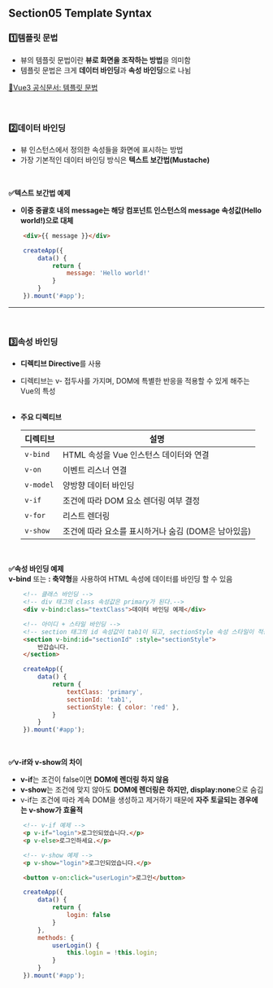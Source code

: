 ## Section05 Template Syntax

### 1️⃣템플릿 문법
- 뷰의 템플릿 문법이란 **뷰로 화면을 조작하는 방법**을 의미함
- 템플릿 문법은 크게 **데이터 바인딩**과 **속성 바인딩**으로 나뉨  

[🔗Vue3 공식문서: 템플릿 문법](https://ko.vuejs.org/guide/essentials/template-syntax)  
<br><br>



### 2️⃣데이터 바인딩
- 뷰 인스턴스에서 정의한 속성들을 화면에 표시하는 방법
- 가장 기본적인 데이터 바인딩 방식은 **텍스트 보간법(Mustache)**  
<br>

**✅텍스트 보간법 예제**
- **이중 중괄호 내의 message는 해당 컴포넌트 인스턴스의 message 속성값(Hello world!)으로 대체**
```html
    <div>{{ message }}</div>
```

```javascript
    createApp({
        data() {
            return {
                message: 'Hello world!'
            }
        }
    }).mount('#app');
```
---
<br>



### 3️⃣속성 바인딩
- **디렉티브 Directive**를 사용
- 디렉티브는 v- 접두사를 가지며, DOM에 특별한 반응을 적용할 수 있게 해주는 Vue의 특성 <br><br>

- **주요 디렉티브**  

    | 디렉티브  | 설명                                                   |
    |-----------|--------------------------------------------------------|
    | `v-bind`  | HTML 속성을 Vue 인스턴스 데이터와 연결                |
    | `v-on`    | 이벤트 리스너 연결                                     |
    | `v-model` | 양방향 데이터 바인딩                                   |
    | `v-if`    | 조건에 따라 DOM 요소 렌더링 여부 결정                 |
    | `v-for`   | 리스트 렌더링                                          |
    | `v-show`  | 조건에 따라 요소를 표시하거나 숨김 (DOM은 남아있음)   |
<br>


**✅속성 바인딩 예제**  
**v-bind** 또는 **: 축약형**을 사용하여 HTML 속성에 데이터를 바인딩 할 수 있음

```html
    <!-- 클래스 바인딩 -->
    <!-- div 태그의 class 속성값은 primary가 된다.-->
    <div v-bind:class="textClass">데이터 바인딩 예제</div>

    <!-- 아이디 + 스타일 바인딩 -->
    <!-- section 태그의 id 속성값이 tab1이 되고, sectionStyle 속성 스타일이 적용된다.-->
    <section v-bind:id="sectionId" :style="sectionStyle">
        반갑습니다.
    </section>
```

```javascript
    createApp({
        data() {
            return {
                textClass: 'primary',
                sectionId: 'tab1',
                sectionStyle: { color: 'red' },
            }
        }
    }).mount('#app');
```
<br>


**✅v-if와 v-show의 차이**  
- **v-if**는 조건이 false이면 **DOM에 렌더링 하지 않음**  
- **v-show**는 조건에 맞지 않아도 **DOM에 렌더링은 하지만, display:none**으로 숨김
- v-if는 조건에 따라 계속 DOM을 생성하고 제거하기 때문에 **자주 토글되는 경우에는 v-show가 효율적**

```HTML
    <!-- v-if 예제 -->
    <p v-if="login">로그인되었습니다.</p>
    <p v-else>로그인하세요.</p>

    <!-- v-show 예제 -->
    <p v-show="login">로그인되었습니다.</p>

    <button v-on:click="userLogin">로그인</button>
```

```javascript
    createApp({
        data() {
            return {
                login: false
            }
        },
        methods: {
            userLogin() {
                this.login = !this.login;
            }
        }
    }).mount('#app');
```